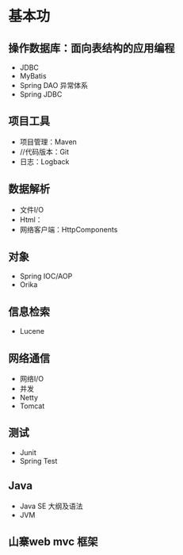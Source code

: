 #  基本功

##  操作数据库：面向表结构的应用编程
-   JDBC
-   MyBatis
-   Spring DAO 异常体系
-   Spring JDBC

##  项目工具
-   项目管理：Maven
-   //代码版本：Git
-   日志：Logback

##  数据解析
-   文件I/O
-   Html：
-   网络客户端：HttpComponents

##  对象
-   Spring IOC/AOP
-   Orika

##  信息检索
-   Lucene

##  网络通信
-   网络I/O
-   并发
-   Netty
-   Tomcat

##  测试
-   Junit
-   Spring Test

##  Java
-   Java SE 大纲及语法
-   JVM

##  山寨web mvc 框架